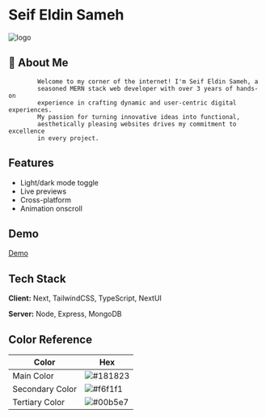 # Seif Eldin Sameh

![logo](https://i.imgur.com/KBSQCIy.png)

## 🚀 About Me

            Welcome to my corner of the internet! I'm Seif Eldin Sameh, a
            seasoned MERN stack web developer with over 3 years of hands-on
            experience in crafting dynamic and user-centric digital experiences.
            My passion for turning innovative ideas into functional,
            aesthetically pleasing websites drives my commitment to excellence
            in every project.

## Features

- Light/dark mode toggle
- Live previews
- Cross-platform
- Animation onscroll

## Demo

[Demo](https://seif-eldin-website.vercel.app/)

## Tech Stack

**Client:** Next, TailwindCSS, TypeScript, NextUI

**Server:** Node, Express, MongoDB

## Color Reference

| Color           | Hex                                                              |
| --------------- | ---------------------------------------------------------------- |
| Main Color      | ![#181823](https://via.placeholder.com/10/181823?text=+) |
| Secondary Color | ![#f6f1f1](https://via.placeholder.com/10/f6f1f1?text=+) |
| Tertiary Color  | ![#00b5e7](https://via.placeholder.com/10/00b5e7?text=+) |
